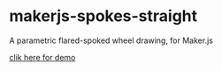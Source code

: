 # makerjs-spokes-straight
A parametric flared-spoked wheel drawing, for Maker.js

[clik here for demo](http://microsoft.github.io/maker.js/demos/demo.html?demo=spokes-flared)
